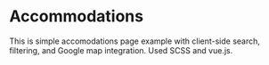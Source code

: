 # Accommodations

This is simple accomodations page example with client-side search, filtering, and Google map integration. Used SCSS and vue.js.
